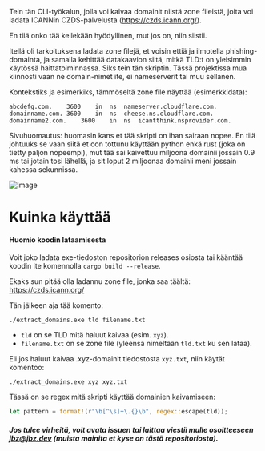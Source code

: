 Tein tän CLI-työkalun, jolla voi kaivaa domainit niistä zone fileistä, joita voi ladata ICANNin CZDS-palvelusta (https://czds.icann.org/).

En tiiä onko tää kellekään hyödyllinen, mut jos on, niin siistii.

Itellä oli tarkoituksena ladata zone filejä, et voisin ettiä ja ilmotella phishing-domainta, ja samalla kehittää datakaavion siitä, mitkä TLD:t on yleisimmin käytössä haittatoiminnassa. Siks tein tän skriptin. Tässä projektissa mua kiinnosti vaan ne domain-nimet ite, ei nameserverit tai muu sellanen.

Kontekstiks ja esimerkiks, tämmöseltä zone file näyttää (esimerkkidata):

```
abcdefg.com.	3600	in	ns	nameserver.cloudflare.com.
domainname.com.	3600	in	ns	cheese.ns.cloudflare.com.
domainname2.com.	3600	in	ns	icantthink.nsprovider.com.
```

Sivuhuomautus: huomasin kans et tää skripti on ihan sairaan nopee. En tiiä johtuuks se vaan siitä et oon tottunu käyttään python enkä rust (joka on tietty paljon nopeempi), mut tää sai kaivettuu miljoona domainii jossain 0.9 ms tai jotain tosi lähellä, ja sit loput 2 miljoonaa domainii meni jossain kahessa sekunnissa.

![image](https://i.ibb.co/5Wrj66qm/x-F15bj2vw-U.png)

# Kuinka käyttää

#### Huomio koodin lataamisesta

Voit joko ladata exe-tiedoston repositorion releases osiosta tai kääntää koodin ite komennolla `cargo build --release`.

Ekaks sun pitää olla ladannu zone file, jonka saa täältä: https://czds.icann.org/

Tän jälkeen aja tää komento:

```
./extract_domains.exe tld filename.txt
```

- `tld` on se TLD mitä haluut kaivaa (esim. `xyz`).
- `filename.txt` on se zone file (yleensä nimeltään `tld.txt` ku sen lataa).

Eli jos haluut kaivaa .xyz-domainit tiedostosta `xyz.txt`, niin käytät komentoo:

```
./extract_domains.exe xyz xyz.txt
```

Tässä on se regex mitä skripti käyttää domainien kaivamiseen:
```rust
let pattern = format!(r"\b[^\s]+\.{}\b", regex::escape(tld));
```

##### Jos tulee virheitä, voit avata issuen tai laittaa viestii mulle osoitteeseen jbz@jbz.dev (muista mainita et kyse on tästä repositoriosta).

